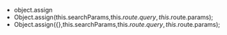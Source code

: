 + object.assign
+ Object.assign(this.searchParams,this.$route.query,this.$route.params);
+ Object.assign({},this.searchParams,this.$route.query,this.$route.params);
